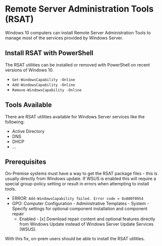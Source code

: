 # Remote Server Administration Tools (RSAT)

Windows 10 computers can install Remote Server Administration Tools to manage most of the services provided by Windows Server.

## Install RSAT with PowerShell

The RSAT utilities can be installed or removed with PowerShell on recent versions of Windows 10.

* `Get-WindowsCapability -Online`
* `Add-WindowsCapability -Online`
* `Remove-WindowsCapability -Online`

## Tools Available

There are RSAT utilities available for Windows Server services like the following:

* Active Directory
* DNS
* DHCP
* ...

## Prerequisites

On-Premise systems must have a way to get the RSAT package files - this is usually directly from Windows update. If WSUS is enabled this will require a special group-policy setting or result in errors when attempting to install tools.

* ERROR: `Add-WindowsCapability failed. Error code = 0x800f0954`
* GPO: Computer Configuration - Administrative Templates - System - Specify settings for optional component installation and component repair
  * Enabled - [x] Download repair content and optional features directly from Windows Update instead of Windows Server Update Services (WSUS).

With this fix, on-prem users should be able to install the RSAT utilities.

